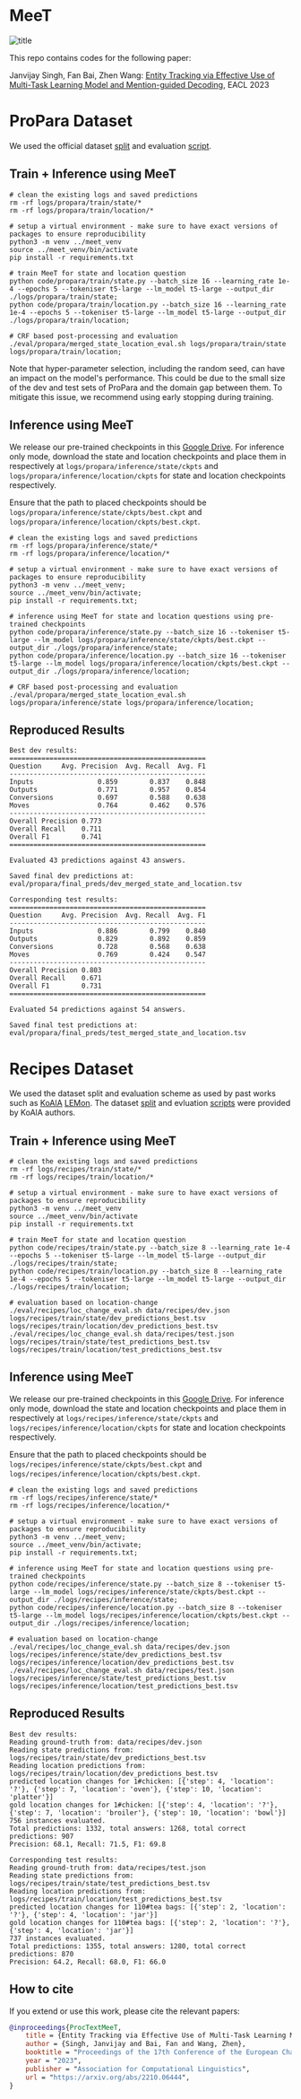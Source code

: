 # MeeT

![title](images/meet_figure.png)

This repo contains codes for the following paper:

Janvijay Singh, Fan Bai, Zhen Wang: [Entity Tracking via Effective Use of Multi-Task Learning Model and Mention-guided Decoding](https://arxiv.org/pdf/2210.06444.pdf), EACL 2023

# ProPara Dataset

We used the official dataset [split](https://docs.google.com/spreadsheets/d/1x5Ct8EmQs2hVKOYX7b2nS0AOoQi4iM7H9d9isXRDwgM/edit#gid=506891632) and evaluation [script](https://github.com/allenai/aristo-leaderboard/tree/master/propara).

## Train + Inference using MeeT

```
# clean the existing logs and saved predictions
rm -rf logs/propara/train/state/*
rm -rf logs/propara/train/location/*

# setup a virtual environment - make sure to have exact versions of packages to ensure reproducibility
python3 -m venv ../meet_venv
source ../meet_venv/bin/activate
pip install -r requirements.txt

# train MeeT for state and location question
python code/propara/train/state.py --batch_size 16 --learning_rate 1e-4 --epochs 5 --tokeniser t5-large --lm_model t5-large --output_dir ./logs/propara/train/state;
python code/propara/train/location.py --batch_size 16 --learning_rate 1e-4 --epochs 5 --tokeniser t5-large --lm_model t5-large --output_dir ./logs/propara/train/location;

# CRF based post-processing and evaluation
./eval/propara/merged_state_location_eval.sh logs/propara/train/state logs/propara/train/location;
```

Note that hyper-parameter selection, including the random seed, can have an impact on the model's performance. This could be due to the small size of the dev and test sets of ProPara and the domain gap between them. To mitigate this issue, we recommend using early stopping during training.

## Inference using MeeT
We release our pre-trained checkpoints in this [Google Drive](https://drive.google.com/drive/folders/1lk82H1z2zjclE8ef9GHj95ABhxvIcmrc?usp=sharing). For inference only mode, download the state and location checkpoints and place them in respectively at `logs/propara/inference/state/ckpts` and `logs/propara/inference/location/ckpts` for state and location checkpoints respectively. 

Ensure that the path to placed checkpoints should be `logs/propara/inference/state/ckpts/best.ckpt` and `logs/propara/inference/location/ckpts/best.ckpt`.

```
# clean the existing logs and saved predictions
rm -rf logs/propara/inference/state/*
rm -rf logs/propara/inference/location/*

# setup a virtual environment - make sure to have exact versions of packages to ensure reproducibility
python3 -m venv ../meet_venv;
source ../meet_venv/bin/activate;
pip install -r requirements.txt;

# inference using MeeT for state and location questions using pre-trained checkpoints
python code/propara/inference/state.py --batch_size 16 --tokeniser t5-large --lm_model logs/propara/inference/state/ckpts/best.ckpt --output_dir ./logs/propara/inference/state;
python code/propara/inference/location.py --batch_size 16 --tokeniser t5-large --lm_model logs/propara/inference/location/ckpts/best.ckpt --output_dir ./logs/propara/inference/location;

# CRF based post-processing and evaluation
./eval/propara/merged_state_location_eval.sh logs/propara/inference/state logs/propara/inference/location;
```

## Reproduced Results
```
Best dev results:
=================================================
Question     Avg. Precision  Avg. Recall  Avg. F1
-------------------------------------------------
Inputs                0.859        0.837    0.848
Outputs               0.771        0.957    0.854
Conversions           0.697        0.588    0.638
Moves                 0.764        0.462    0.576
-------------------------------------------------
Overall Precision 0.773                          
Overall Recall    0.711                          
Overall F1        0.741                          
=================================================

Evaluated 43 predictions against 43 answers.

Saved final dev predictions at: eval/propara/final_preds/dev_merged_state_and_location.tsv

Corresponding test results:
=================================================
Question     Avg. Precision  Avg. Recall  Avg. F1
-------------------------------------------------
Inputs                0.886        0.799    0.840
Outputs               0.829        0.892    0.859
Conversions           0.728        0.568    0.638
Moves                 0.769        0.424    0.547
-------------------------------------------------
Overall Precision 0.803                          
Overall Recall    0.671                          
Overall F1        0.731                          
=================================================

Evaluated 54 predictions against 54 answers.

Saved final test predictions at: eval/propara/final_preds/test_merged_state_and_location.tsv
```

# Recipes Dataset

We used the dataset split and evaluation scheme as used by past works such as [KoAlA](https://doi.org/10.1145/3442381.3450126) [LEMon](https://arxiv.org/pdf/2201.08081v3.pdf). The dataset [split](https://drive.google.com/drive/folders/1w6yuxeDtXXluH9bnNFFuHpRN6ci4Haz4) and evluation [scripts](https://drive.google.com/drive/folders/1PYGLe7hSoCYfpKmpPumeTy6jmPyONGz4) were provided by KoAlA authors.

## Train + Inference using MeeT

```
# clean the existing logs and saved predictions
rm -rf logs/recipes/train/state/*
rm -rf logs/recipes/train/location/*

# setup a virtual environment - make sure to have exact versions of packages to ensure reproducibility
python3 -m venv ../meet_venv
source ../meet_venv/bin/activate
pip install -r requirements.txt

# train MeeT for state and location question
python code/recipes/train/state.py --batch_size 8 --learning_rate 1e-4 --epochs 5 --tokeniser t5-large --lm_model t5-large --output_dir ./logs/recipes/train/state;
python code/recipes/train/location.py --batch_size 8 --learning_rate 1e-4 --epochs 5 --tokeniser t5-large --lm_model t5-large --output_dir ./logs/recipes/train/location;

# evaluation based on location-change
./eval/recipes/loc_change_eval.sh data/recipes/dev.json logs/recipes/train/state/dev_predictions_best.tsv logs/recipes/train/location/dev_predictions_best.tsv
./eval/recipes/loc_change_eval.sh data/recipes/test.json logs/recipes/train/state/test_predictions_best.tsv logs/recipes/train/location/test_predictions_best.tsv
```

## Inference using MeeT
We release our pre-trained checkpoints in this [Google Drive](https://drive.google.com/drive/folders/1lk82H1z2zjclE8ef9GHj95ABhxvIcmrc?usp=sharing). For inference only mode, download the state and location checkpoints and place them in respectively at `logs/recipes/inference/state/ckpts` and `logs/recipes/inference/location/ckpts` for state and location checkpoints respectively. 

Ensure that the path to placed checkpoints should be `logs/recipes/inference/state/ckpts/best.ckpt` and `logs/recipes/inference/location/ckpts/best.ckpt`.

```
# clean the existing logs and saved predictions
rm -rf logs/recipes/inference/state/*
rm -rf logs/recipes/inference/location/*

# setup a virtual environment - make sure to have exact versions of packages to ensure reproducibility
python3 -m venv ../meet_venv;
source ../meet_venv/bin/activate;
pip install -r requirements.txt;

# inference using MeeT for state and location questions using pre-trained checkpoints
python code/recipes/inference/state.py --batch_size 8 --tokeniser t5-large --lm_model logs/recipes/inference/state/ckpts/best.ckpt --output_dir ./logs/recipes/inference/state;
python code/recipes/inference/location.py --batch_size 8 --tokeniser t5-large --lm_model logs/recipes/inference/location/ckpts/best.ckpt --output_dir ./logs/recipes/inference/location;

# evaluation based on location-change
./eval/recipes/loc_change_eval.sh data/recipes/dev.json logs/recipes/inference/state/dev_predictions_best.tsv logs/recipes/inference/location/dev_predictions_best.tsv
./eval/recipes/loc_change_eval.sh data/recipes/test.json logs/recipes/inference/state/test_predictions_best.tsv logs/recipes/inference/location/test_predictions_best.tsv
```

## Reproduced Results
```
Best dev results:
Reading ground-truth from: data/recipes/dev.json
Reading state predictions from: logs/recipes/train/state/dev_predictions_best.tsv
Reading location predictions from: logs/recipes/train/location/dev_predictions_best.tsv
predicted location changes for 1#chicken: [{'step': 4, 'location': '?'}, {'step': 7, 'location': 'oven'}, {'step': 10, 'location': 'platter'}]
gold location changes for 1#chicken: [{'step': 4, 'location': '?'}, {'step': 7, 'location': 'broiler'}, {'step': 10, 'location': 'bowl'}]
756 instances evaluated.
Total predictions: 1332, total answers: 1268, total correct predictions: 907
Precision: 68.1, Recall: 71.5, F1: 69.8

Corresponding test results:
Reading ground-truth from: data/recipes/test.json
Reading state predictions from: logs/recipes/train/state/test_predictions_best.tsv
Reading location predictions from: logs/recipes/train/location/test_predictions_best.tsv
predicted location changes for 110#tea bags: [{'step': 2, 'location': '?'}, {'step': 4, 'location': 'jar'}]
gold location changes for 110#tea bags: [{'step': 2, 'location': '?'}, {'step': 4, 'location': 'jar'}]
737 instances evaluated.
Total predictions: 1355, total answers: 1280, total correct predictions: 870
Precision: 64.2, Recall: 68.0, F1: 66.0
```

## How to cite

If you extend or use this work, please cite the relevant papers:
```bibtex
@inproceedings{ProcTextMeeT,
    title = {Entity Tracking via Effective Use of Multi-Task Learning Model and Mention-guided Decoding},
    author = {Singh, Janvijay and Bai, Fan and Wang, Zhen},
    booktitle = "Proceedings of the 17th Conference of the European Chapter of the Association for Computational Linguistics: Main Volume",
    year = "2023",
    publisher = "Association for Computational Linguistics",
    url = "https://arxiv.org/abs/2210.06444",
}
```
